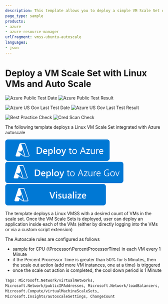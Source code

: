 ```yaml
---
description: This template allows you to deploy a simple VM Scale Set of Linux VMs using the latest patched version of Ubuntu Linux 15.04 or 14.04.4-LTS. These VMs are behind a load balancer with NAT rules for ssh connections.They also have Auto Scale integrated
page_type: sample
products:
- azure
- azure-resource-manager
urlFragment: vmss-ubuntu-autoscale
languages:
- json
---
```

# Deploy a VM Scale Set with Linux VMs and Auto Scale

![Azure Public Test Date](https://azurequickstartsservice.blob.core.windows.net/badges/quickstarts/microsoft.compute/vmss-ubuntu-autoscale/PublicLastTestDate.svg)
![Azure Public Test Result](https://azurequickstartsservice.blob.core.windows.net/badges/quickstarts/microsoft.compute/vmss-ubuntu-autoscale/PublicDeployment.svg)

![Azure US Gov Last Test Date](https://azurequickstartsservice.blob.core.windows.net/badges/quickstarts/microsoft.compute/vmss-ubuntu-autoscale/FairfaxLastTestDate.svg)
![Azure US Gov Last Test Result](https://azurequickstartsservice.blob.core.windows.net/badges/quickstarts/microsoft.compute/vmss-ubuntu-autoscale/FairfaxDeployment.svg)

![Best Practice Check](https://azurequickstartsservice.blob.core.windows.net/badges/quickstarts/microsoft.compute/vmss-ubuntu-autoscale/BestPracticeResult.svg)
![Cred Scan Check](https://azurequickstartsservice.blob.core.windows.net/badges/quickstarts/microsoft.compute/vmss-ubuntu-autoscale/CredScanResult.svg)

The following template deploys a Linux VM Scale Set integrated with Azure autoscale

[![Deploy To Azure](https://raw.githubusercontent.com/Azure/azure-quickstart-templates/master/1-CONTRIBUTION-GUIDE/images/deploytoazure.svg?sanitize=true)](https://portal.azure.com/#create/Microsoft.Template/uri/https%3A%2F%2Fraw.githubusercontent.com%2FAzure%2Fazure-quickstart-templates%2Fmaster%2Fquickstarts%2Fmicrosoft.compute%2Fvmss-ubuntu-autoscale%2Fazuredeploy.json)
[![Deploy To Azure US Gov](https://raw.githubusercontent.com/Azure/azure-quickstart-templates/master/1-CONTRIBUTION-GUIDE/images/deploytoazuregov.svg?sanitize=true)](https://portal.azure.us/#create/Microsoft.Template/uri/https%3A%2F%2Fraw.githubusercontent.com%2FAzure%2Fazure-quickstart-templates%2Fmaster%2Fquickstarts%2Fmicrosoft.compute%2Fvmss-ubuntu-autoscale%2Fazuredeploy.json)
[![Visualize](https://raw.githubusercontent.com/Azure/azure-quickstart-templates/master/1-CONTRIBUTION-GUIDE/images/visualizebutton.svg?sanitize=true)](http://armviz.io/#/?load=https%3A%2F%2Fraw.githubusercontent.com%2FAzure%2Fazure-quickstart-templates%2Fmaster%2Fquickstarts%2Fmicrosoft.compute%2Fvmss-ubuntu-autoscale%2Fazuredeploy.json)

The template deploys a Linux VMSS with a desired count of VMs in the scale set. Once the VM Scale Sets is deployed, user can deploy an application inside each of the VMs (either by directly logging into the VMs or via a custom script extension)

The Autoscale rules are configured as follows

- sample for CPU (\\Processor\\PercentProcessorTime) in each VM every 1 Minute
- if the Percent Processor Time is greater than 50% for 5 Minutes, then the scale out action (add more VM instances, one at a time) is triggered
- once the scale out action is completed, the cool down period is 1 Minute

`Tags: Microsoft.Network/virtualNetworks, Microsoft.Network/publicIPAddresses, Microsoft.Network/loadBalancers, Microsoft.Compute/virtualMachineScaleSets, Microsoft.Insights/autoscaleSettings, ChangeCount`
